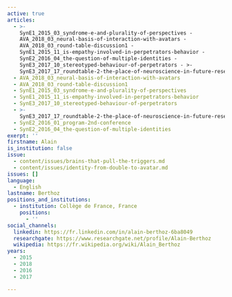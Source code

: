 ```yaml
---
active: true
articles:
  - >-
    SynE1_2015_03_syndrome-e-and-plurality-of-perspectives -
    AVA_2018_03_neural-basis-of-interaction-with-avatars -
    AVA_2018_03_round-table-discussion1 -
    SynE1_2015_11_is-empathy-involved-in-perpetrators-behavior -
    SynE2_2016_04_the-question-of-multiple-identities -
    SynE3_2017_10_stereotyped-behaviour-of-perpetrators - >-
    SynE3_2017_17_roundtable-2-the-place-of-neuroscience-in-future-research-on-perpetrators-of-extreme-violence
  - AVA_2018_03_neural-basis-of-interaction-with-avatars
  - AVA_2018_03_round-table-discussion1
  - SynE1_2015_03_syndrome-e-and-plurality-of-perspectives
  - SynE1_2015_11_is-empathy-involved-in-perpetrators-behavior
  - SynE3_2017_10_stereotyped-behaviour-of-perpetrators
  - >-
    SynE3_2017_17_roundtable-2-the-place-of-neuroscience-in-future-research-on-perpetrators-of-extreme-violence
  - SynE2_2016_01_program-2nd-conference
  - SynE2_2016_04_the-question-of-multiple-identities
exerpt: ''
firstname: Alain
is_institution: false
issue:
  - content/issues/brains-that-pull-the-triggers.md
  - content/issues/identity-from-double-to-avatar.md
issues: []
language:
  - English
lastname: Berthoz
positions_and_institutions:
  - institution: Collège de France, France
    positions:
      - ''
social_channels:
  linkedin: https://fr.linkedin.com/in/alain-berthoz-6ba8049
  researchgate: https://www.researchgate.net/profile/Alain-Berthoz
  wikipedia: https://fr.wikipedia.org/wiki/Alain_Berthoz
years:
  - 2015
  - 2018
  - 2016
  - 2017

---
```

